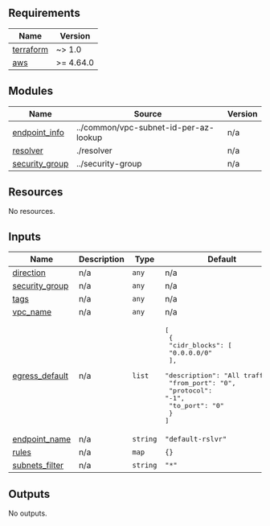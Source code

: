 <!-- BEGIN_TF_DOCS -->
## Requirements

| Name | Version |
|------|---------|
| <a name="requirement_terraform"></a> [terraform](#requirement\_terraform) | ~> 1.0 |
| <a name="requirement_aws"></a> [aws](#requirement\_aws) | >= 4.64.0 |

## Modules

| Name | Source | Version |
|------|--------|---------|
| <a name="module_endpoint_info"></a> [endpoint\_info](#module\_endpoint\_info) | ../common/vpc-subnet-id-per-az-lookup | n/a |
| <a name="module_resolver"></a> [resolver](#module\_resolver) | ./resolver | n/a |
| <a name="module_security_group"></a> [security\_group](#module\_security\_group) | ../security-group | n/a |

## Resources

No resources.

## Inputs

| Name | Description | Type | Default | Required |
|------|-------------|------|---------|:--------:|
| <a name="input_direction"></a> [direction](#input\_direction) | n/a | `any` | n/a | yes |
| <a name="input_security_group"></a> [security\_group](#input\_security\_group) | n/a | `any` | n/a | yes |
| <a name="input_tags"></a> [tags](#input\_tags) | n/a | `any` | n/a | yes |
| <a name="input_vpc_name"></a> [vpc\_name](#input\_vpc\_name) | n/a | `any` | n/a | yes |
| <a name="input_egress_default"></a> [egress\_default](#input\_egress\_default) | n/a | `list` | <pre>[<br>  {<br>    "cidr_blocks": [<br>      "0.0.0.0/0"<br>    ],<br>    "description": "All traffic",<br>    "from_port": "0",<br>    "protocol": "-1",<br>    "to_port": "0"<br>  }<br>]</pre> | no |
| <a name="input_endpoint_name"></a> [endpoint\_name](#input\_endpoint\_name) | n/a | `string` | `"default-rslvr"` | no |
| <a name="input_rules"></a> [rules](#input\_rules) | n/a | `map` | `{}` | no |
| <a name="input_subnets_filter"></a> [subnets\_filter](#input\_subnets\_filter) | n/a | `string` | `"*"` | no |

## Outputs

No outputs.
<!-- END_TF_DOCS -->